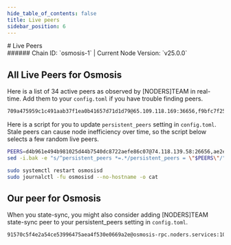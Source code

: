 ```yaml
---
hide_table_of_contents: false
title: Live peers
sidebar_position: 6
---
```


<div class="h1-with-icon icon-osmosis">
# Live Peers
</div>
###### Chain ID: `osmosis-1` | Current Node Version: `v25.0.0`

## All Live Peers for Osmosis
Here is a list of 34 active peers as observed by [NODERS]TEAM in real-time. Add them to your `config.toml` if you have trouble finding peers.

```bash
709a475959c1c491aab37f1ea0b41657d71d1d79@65.109.118.169:36656,f9bfc7f25f63bd7e392fbe5465126b311465cbce@65.108.78.186:26656,d4075a59bfab35f70f207364460302f25ef7eca0@65.21.89.245:26656,0e4dabd06828145d5748f9bbc22860eafac8321e@65.109.86.210:26656,6356bf6b58b3a8c2015d411b453e1521e511eafd@65.108.242.218:26656,a1078e685ac06e4013dd3fd5b9fd75b53a76c3ca@185.242.112.48:26656,8ed3260d8286f2e6d8d3ee157ce5c987eff660c5@51.89.98.16:26656,ba8ba2b3bec7c3610e98667cc09dc394e4eba4ac@195.201.217.85:26624,3a352f243cf6c4c95afab094bc6e82d263f8045e@162.55.94.54:26656,8d14fccd836d69e35a0d113eb5fe20edbec30ff7@144.76.102.39:2000,e2d49c968408fe368f206e1179846f993d394d91@148.251.9.235:36656,4a837e3411b0281f00c07706cfea72d3ebc575f1@176.9.38.49:26656,08ceabce6dadc0aa5d33dc2058b9eeeff6186116@142.132.248.253:27656,5c5b17f3a61816031cbcacdc65f295dcf53e91f2@74.118.139.213:26656,d4b961e494b981025d44b7540dc8722aefe86c07@74.118.139.58:26656,40edaf7ee5ebbd8acf8eed889867e7adadce5182@162.19.86.219:27103,f3262b9f490720920b0002fadd500af1cef3e6a6@51.222.40.84:26656,3040e414423013e271d7091133dfb59adc4f3e29@51.222.12.21:56656,d9bfa29e0cf9c4ce0cc9c26d98e5d97228f93b0b@37.27.61.38:12956,beb75519a1993bfc2fbc23fa25213fbc0170f0cc@159.203.79.46:26100,865df574150c29f108fdc96cad43ddcfe02ed2b5@49.13.62.125:26656,aa9d7e9997fe2dec164841b402895723f61c9894@139.59.81.179:26100,b42167a4a0c71a5250072affbd436e72d54f21d0@170.64.142.47:26100,7ea6835da9e8e8475a9fd89b8cb5a2391df8128e@64.23.130.179:26100,ae2e110ab256c915106546df955830d2e837ac69@164.90.145.230:26656,fc590afe489a1b9ca8ff3f2fb396dbc20b1997a4@204.16.244.254:26656,ec929701754be057fb38c824fc127e26add9c900@136.243.40.12:26666,a5ce326c6a5b78ef57d5121825e041a3cba94146@142.132.202.98:26656,a8a72dce31fdd36db889b1203d9af5fb7155e4d3@65.108.122.246:26686,3d2efd13a1d6b7ebd780d5c21b9d2c493f75aa40@142.132.209.151:56656,b8c0efb3e77da5b93b0075d3ac0f1e51cf696e3a@46.4.72.249:26675,4fe5857395fbf6868d2de6084c0dc6b7ca5ff656@2001:26656,807eda3abecff79df294d127cf58d6d5e07393ee@67.209.54.21:26656,d03e94c7ad1695ddd6145b187d10323991ec02f9@157.90.131.229:26656
```

Here is a script for you to update `persistent_peers` setting in `config.toml`. Stale peers can cause node inefficiency over time, so the script below selects a few random live peers.

```bash
PEERS=d4b961e494b981025d44b7540dc8722aefe86c07@74.118.139.58:26656,ae2e110ab256c915106546df955830d2e837ac69@164.90.145.230:26656,a8a72dce31fdd36db889b1203d9af5fb7155e4d3@65.108.122.246:26686,f3262b9f490720920b0002fadd500af1cef3e6a6@51.222.40.84:26656,b42167a4a0c71a5250072affbd436e72d54f21d0@170.64.142.47:26100
sed -i.bak -e "s/^persistent_peers *=.*/persistent_peers = \"$PEERS\"/" ~/.osmosisd/config/config.toml

sudo systemctl restart osmosisd
sudo journalctl -fu osmosisd --no-hostname -o cat
```

## Our peer for Osmosis
When you state-sync, you might also consider adding [NODERS]TEAM state-sync peer to your persistent_peers setting in `config.toml`.

```bash
91570c5f4e2a54ce53996475aea4f530e0669a2e@osmosis-rpc.noders.services:10656
```

